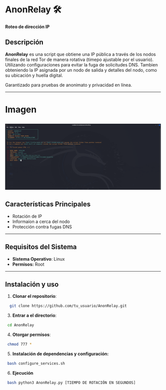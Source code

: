 # AnonRelay 🛠️  
**Roteo de dirección IP**

## Descripción  
**AnonRelay** es una script que obtiene una IP pública a través de los nodos finales de la red Tor de manera rotativa (timepo ajustable por el usuario). Utilizando configuraciones para evitar la fuga de solicitudes DNS. Tambien obteniendo la IP asignada por un nodo de salida y detalles del nodo, como su ubicación y huella digital.

Garantizado para pruebas de anonimato y privacidad en línea.

---
# Imagen
![Captura de pantalla](https://raw.githubusercontent.com/agoralatam/AnonRelay/refs/heads/main/image/Screenshot%202024-12-10%2012%5E%2549%5E%2558.png)
---
## Características Principales  
- Rotación de IP
- Informaíon a cerca del nodo
- Protección contra fugas DNS
---

## Requisitos del Sistema  
- **Sistema Operativo**: Linux  
- **Permisos:** Root
---

## Instalación y uso
1. **Clonar el repositorio**:
  ```bash
    git clone https://github.com/tu_usuario/AnonRelay.git
  ```
3. **Entrar a el directorio**:
  ```bash 
   cd AnonRelay
  ```
4.  **Otorgar permisos**:
  ```bash 
   chmod 777 *
  ```
5. **Instalación de dependencias y configuración:**
  ```bash 
   bash configure_services.sh
  ```
6. **Ejecución**
  ```bash 
   bash python3 AnonRelay.py [TIEMPO DE ROTACIÓN EN SEGUNDOS]
  ```
